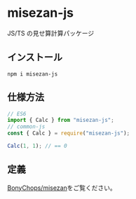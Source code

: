 # misezan-js

JS/TS の見せ算計算パッケージ

## インストール

```
npm i misezan-js
```

## 仕様方法

```typescript
// ES6
import { Calc } from "misezan-js";
// common-js
const { Calc } = require("misezan-js");

Calc(1, 1); // == 0
```

## 定義

[BonyChops/misezan](https://github.com/BonyChops/misezan)をご覧ください。
